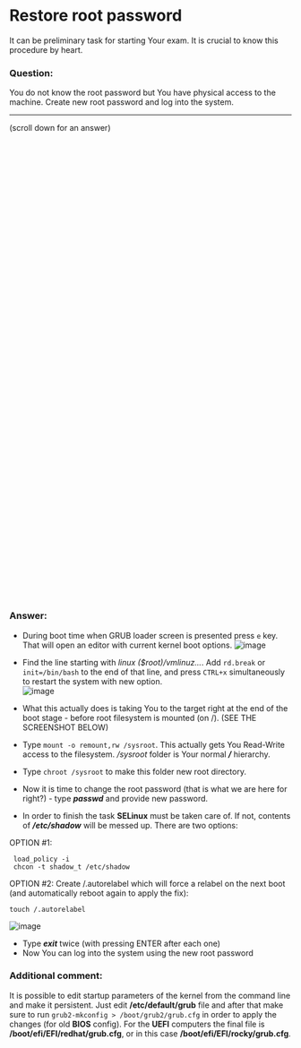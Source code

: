 # Restore root password

It can be preliminary task for starting Your exam. It is crucial to know this procedure by heart. 

### Question:
 You do not know the root password but You have physical access to the machine. Create new root password
and log into the system.

***
(scroll down for an answer)

<br/><br/><br/><br/><br/><br/><br/><br/><br/><br/><br/><br/><br/><br/><br/><br/><br/><br/><br/><br/><br/><br/><br/><br/>
<br/><br/><br/><br/><br/><br/><br/><br/><br/><br/><br/><br/><br/><br/><br/><br/><br/><br/><br/><br/><br/><br/><br/><br/>

### Answer:

* During boot time when GRUB loader screen is presented press ```e``` key. That will open an editor with current kernel boot options.
![image](https://github.com/RedHatRanger/rhcsa9vagrant/assets/90477448/088aaa78-f42f-48fe-a477-bbaccb781839)

* Find the line starting with *linux ($root)/vmlinuz...*. Add ```rd.break``` or ```init=/bin/bash``` to the end of that line, and press ```CTRL+x``` simultaneously to restart the 
system with new option. \
![image](https://github.com/RedHatRanger/rhcsa9vagrant/assets/90477448/12bd0a03-c3a2-4621-a5a6-873cdb740722)

* What this actually does is taking You to the target right at the end of the boot stage - before root filesystem is mounted (on /).
  (SEE THE SCREENSHOT BELOW)
* Type ```mount -o remount,rw /sysroot```. This actually gets You Read-Write access to the filesystem. */sysroot* folder is Your 
normal ***/*** hierarchy.
* Type ```chroot /sysroot``` to make this folder new root directory.
* Now it is time to change the root password (that is what we are here for right?) - type ***passwd*** and provide new
password.
* In order to finish the task **SELinux** must be taken care of. If not, contents of ***/etc/shadow*** will be messed up. There are
two options:

OPTION #1:
```
 load_policy -i 
 chcon -t shadow_t /etc/shadow
```

OPTION #2:
Create /.autorelabel which will force a relabel on the next boot (and automatically reboot again to apply the fix):
```
touch /.autorelabel
```
![image](https://github.com/RedHatRanger/rhcsa9vagrant/assets/90477448/ffabe4ec-bb00-41ea-b0dc-b5de78e9d56d)


* Type ***exit*** twice (with pressing ENTER after each one)
* Now You can log into the system using the new root password


### Additional comment:

It is possible to edit startup parameters of the kernel from the command line and make it persistent. Just edit **/etc/default/grub**
file and after that make sure to run ```grub2-mkconfig > /boot/grub2/grub.cfg``` in order to apply the changes (for old **BIOS** config). For the **UEFI** computers the final file is **/boot/efi/EFI/redhat/grub.cfg**, or in this case **/boot/efi/EFI/rocky/grub.cfg**.
